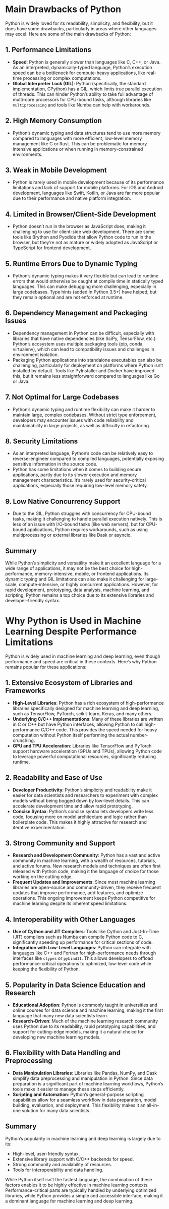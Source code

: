# Main Drawbacks of Python

Python is widely loved for its readability, simplicity, and flexibility, but it does have some drawbacks, particularly in areas where other languages may excel. Here are some of the main drawbacks of Python:

## 1. Performance Limitations
- **Speed**: Python is generally slower than languages like C, C++, or Java. As an interpreted, dynamically-typed language, Python’s execution speed can be a bottleneck for compute-heavy applications, like real-time processing or complex computations.
- **Global Interpreter Lock (GIL)**: Python (specifically, the standard implementation, CPython) has a GIL, which limits true parallel execution of threads. This can hinder Python’s ability to take full advantage of multi-core processors for CPU-bound tasks, although libraries like `multiprocessing` and tools like Numba can help with workarounds.

## 2. High Memory Consumption
- Python’s dynamic typing and data structures tend to use more memory compared to languages with more efficient, low-level memory management like C or Rust. This can be problematic for memory-intensive applications or when running in memory-constrained environments.

## 3. Weak in Mobile Development
- Python is rarely used in mobile development because of its performance limitations and lack of support for mobile platforms. For iOS and Android development, languages like Swift, Kotlin, or Java are far more popular due to their performance and native platform integration.

## 4. Limited in Browser/Client-Side Development
- Python doesn’t run in the browser as JavaScript does, making it challenging to use for client-side web development. There are some tools like Brython and Pyodide that allow Python code to run in the browser, but they’re not as mature or widely adopted as JavaScript or TypeScript for frontend development.

## 5. Runtime Errors Due to Dynamic Typing
- Python’s dynamic typing makes it very flexible but can lead to runtime errors that would otherwise be caught at compile time in statically typed languages. This can make debugging more challenging, especially in large codebases. Type hints (added in Python 3.5+) have helped, but they remain optional and are not enforced at runtime.

## 6. Dependency Management and Packaging Issues
- Dependency management in Python can be difficult, especially with libraries that have native dependencies (like SciPy, TensorFlow, etc.). Python’s ecosystem uses multiple packaging tools (pip, conda, virtualenv), which can lead to compatibility issues and challenges in environment isolation.
- Packaging Python applications into standalone executables can also be challenging, particularly for deployment on platforms where Python isn’t installed by default. Tools like PyInstaller and Docker have improved this, but it remains less straightforward compared to languages like Go or Java.

## 7. Not Optimal for Large Codebases
- Python’s dynamic typing and runtime flexibility can make it harder to maintain large, complex codebases. Without strict type enforcement, developers may encounter issues with code reliability and maintainability in large projects, as well as difficulty in refactoring.

## 8. Security Limitations
- As an interpreted language, Python’s code can be relatively easy to reverse-engineer compared to compiled languages, potentially exposing sensitive information in the source code.
- Python has some limitations when it comes to building secure applications, partly due to its slower execution and memory management characteristics. It’s rarely used for security-critical applications, especially those requiring low-level memory safety.

## 9. Low Native Concurrency Support
- Due to the GIL, Python struggles with concurrency for CPU-bound tasks, making it challenging to handle parallel execution natively. This is less of an issue with I/O-bound tasks (like web servers), but for CPU-bound applications, Python requires workarounds, such as using multiprocessing or external libraries like Dask or asyncio.

## Summary
While Python’s simplicity and versatility make it an excellent language for a wide range of applications, it may not be the best choice for high-performance, memory-intensive, mobile, or frontend applications. Its dynamic typing and GIL limitations can also make it challenging for large-scale, compute-intensive, or highly concurrent applications. However, for rapid development, prototyping, data analysis, machine learning, and scripting, Python remains a top choice due to its extensive libraries and developer-friendly syntax.


# Why Python is Used in Machine Learning Despite Performance Limitations

Python is widely used in machine learning and deep learning, even though performance and speed are critical in these contexts. Here’s why Python remains popular for these applications:

## 1. Extensive Ecosystem of Libraries and Frameworks
- **High-Level Libraries**: Python has a rich ecosystem of high-performance libraries specifically designed for machine learning and deep learning, such as TensorFlow, PyTorch, scikit-learn, Keras, and many others.
- **Underlying C/C++ Implementations**: Many of these libraries are written in C or C++ but have Python interfaces, allowing Python to call high-performance C/C++ code. This provides the speed needed for heavy computation without Python itself performing the actual number-crunching.
- **GPU and TPU Acceleration**: Libraries like TensorFlow and PyTorch support hardware acceleration (GPUs and TPUs), allowing Python code to leverage powerful computational resources, significantly reducing runtime.

## 2. Readability and Ease of Use
- **Developer Productivity**: Python’s simplicity and readability make it easier for data scientists and researchers to experiment with complex models without being bogged down by low-level details. This can accelerate development time and allow rapid prototyping.
- **Concise Syntax**: Python’s concise syntax lets developers write less code, focusing more on model architecture and logic rather than boilerplate code. This makes it highly attractive for research and iterative experimentation.

## 3. Strong Community and Support
- **Research and Development Community**: Python has a vast and active community in machine learning, with a wealth of resources, tutorials, and active forums. New research models and techniques are often first released with Python code, making it the language of choice for those working on the cutting edge.
- **Frequent Updates and Improvements**: Since most machine learning libraries are open-source and community-driven, they receive frequent updates that improve performance, add features, and optimize operations. This ongoing improvement keeps Python competitive for machine learning despite its inherent speed limitations.

## 4. Interoperability with Other Languages
- **Use of Cython and JIT Compilers**: Tools like Cython and Just-In-Time (JIT) compilers such as Numba can compile Python code to C, significantly speeding up performance for critical sections of code.
- **Integration with Low-Level Languages**: Python can integrate with languages like C++ and Fortran for high-performance needs through interfaces like `ctypes` or `pybind11`. This allows developers to offload performance-critical operations to optimized, low-level code while keeping the flexibility of Python.

## 5. Popularity in Data Science Education and Research
- **Educational Adoption**: Python is commonly taught in universities and online courses for data science and machine learning, making it the first language that many new data scientists learn.
- **Research-Driven**: Much of the machine learning research community uses Python due to its readability, rapid prototyping capabilities, and support for cutting-edge models, making it a natural choice for developing new machine learning models.

## 6. Flexibility with Data Handling and Preprocessing
- **Data Manipulation Libraries**: Libraries like Pandas, NumPy, and Dask simplify data preprocessing and manipulation in Python. Since data preparation is a significant part of machine learning workflows, Python’s tools make it easier to manage these steps efficiently.
- **Scripting and Automation**: Python’s general-purpose scripting capabilities allow for a seamless workflow in data preparation, model building, evaluation, and deployment. This flexibility makes it an all-in-one solution for many data scientists.

## Summary
Python’s popularity in machine learning and deep learning is largely due to its:
- High-level, user-friendly syntax.
- Extensive library support with C/C++ backends for speed.
- Strong community and availability of resources.
- Tools for interoperability and data handling.

While Python itself isn’t the fastest language, the combination of these factors enables it to be highly effective in machine learning contexts. Performance-critical parts are typically handled by underlying optimized libraries, while Python provides a simple and accessible interface, making it a dominant language for machine learning and deep learning.
